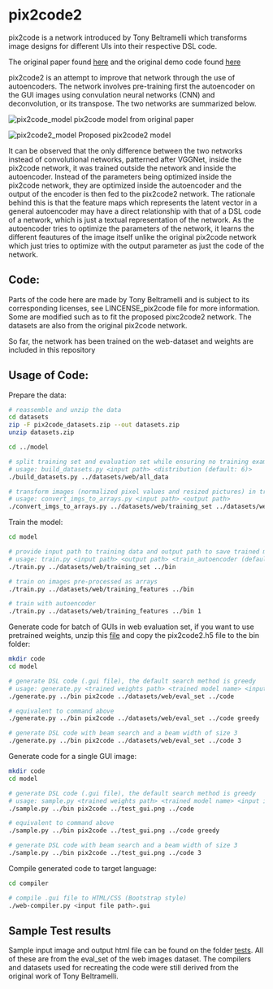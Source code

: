 # pix2code2

pix2code is a network introduced by Tony Beltramelli which transforms image designs for different UIs into their respective DSL code. 

The original paper found [here](https://arxiv.org/abs/1705.07962) and the original demo code found [here](https://github.com/tonybeltramelli/pix2code)

pix2code2 is an attempt to improve that network through the use of autoencoders. The network involves pre-training first the autoencoder on the GUI images using convulation neural networks (CNN) and deconvolution, or its transpose. The two networks are summarized below.

![pix2code_model](https://github.com/fjbriones/pix2code2/blob/master/pix2code_model.PNG)
pix2code model from original paper

![pix2code2_model](https://github.com/fjbriones/pix2code2/blob/master/pix2code2_model.PNG)
Proposed pix2code2 model

It can be observed that the only difference between the two networks instead of convolutional networks, patterned after VGGNet, inside the pix2code network, it was trained outside the network and inside the autoencoder. Instead of the parameters being optimized inside the pix2code network, they are optimized inside the autoencoder and the output of the encoder is then fed to the pix2code2 network. The rationale behind this is that the feature maps which represents the latent vector in a general autoencoder may have a direct relationship with that of a DSL code of a network, which is just a textual representation of the network. As the autoencoder tries to optimize the parameters of the network, it learns the different feautures of the image itself unlike the original pix2code network which just tries to optimize with the output parameter as just the code of the network.

## Code:
Parts of the code here are made by Tony Beltramelli and is subject to its corresponding licenses, see LINCENSE_pix2code file for more information. Some are modified such as to fit the proposed pixc2code2 network. The datasets are also from the original pix2code network.

So far, the network has been trained on the web-dataset and weights are included in this repository

## Usage of Code:

Prepare the data:
```sh
# reassemble and unzip the data
cd datasets
zip -F pix2code_datasets.zip --out datasets.zip
unzip datasets.zip

cd ../model

# split training set and evaluation set while ensuring no training example in the evaluation set
# usage: build_datasets.py <input path> <distribution (default: 6)>
./build_datasets.py ../datasets/web/all_data

# transform images (normalized pixel values and resized pictures) in training dataset to numpy arrays (smaller files if you need to upload the set to train your model in the cloud)
# usage: convert_imgs_to_arrays.py <input path> <output path>
./convert_imgs_to_arrays.py ../datasets/web/training_set ../datasets/web/training_features
```
Train the model:
```sh
cd model

# provide input path to training data and output path to save trained model and metadata
# usage: train.py <input path> <output path> <train_autoencoder (default: 0)>
./train.py ../datasets/web/training_set ../bin

# train on images pre-processed as arrays
./train.py ../datasets/web/training_features ../bin

# train with autoencoder
./train.py ../datasets/web/training_features ../bin 1
```

Generate code for batch of GUIs in web evaluation set, if you want to use pretrained weights, unzip this [file](https://1drv.ms/u/s!Ao8Y5FscWK9imo0GtV5u3sXOr6sc_A) and copy the pix2code2.h5 file to the bin folder:
```sh
mkdir code
cd model

# generate DSL code (.gui file), the default search method is greedy
# usage: generate.py <trained weights path> <trained model name> <input image> <output path> <search method (default: greedy)>
./generate.py ../bin pix2code ../datasets/web/eval_set ../code

# equivalent to command above
./generate.py ../bin pix2code ../datasets/web/eval_set ../code greedy

# generate DSL code with beam search and a beam width of size 3
./generate.py ../bin pix2code ../datasets/web/eval_set ../code 3
```

Generate code for a single GUI image:
```sh
mkdir code
cd model

# generate DSL code (.gui file), the default search method is greedy
# usage: sample.py <trained weights path> <trained model name> <input image> <output path> <search method (default: greedy)>
./sample.py ../bin pix2code ../test_gui.png ../code

# equivalent to command above
./sample.py ../bin pix2code ../test_gui.png ../code greedy

# generate DSL code with beam search and a beam width of size 3
./sample.py ../bin pix2code ../test_gui.png ../code 3
```

Compile generated code to target language:
```sh
cd compiler

# compile .gui file to HTML/CSS (Bootstrap style)
./web-compiler.py <input file path>.gui
```

## Sample Test results
Sample input image and output html file can be found on the folder [tests](https://github.com/fjbriones/pix2code2/tree/master/tests). All of these are from the eval_set of the web images dataset. The compilers and datasets used for recreating the code were still derived from the original work of Tony Beltramelli.
